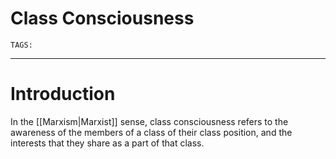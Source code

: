 # Class Consciousness
`TAGS:`

---
# Introduction
In the [[Marxism|Marxist]] sense, class consciousness refers to the awareness of the members of a class of their class position, and the interests that they share as a part of that class. 
